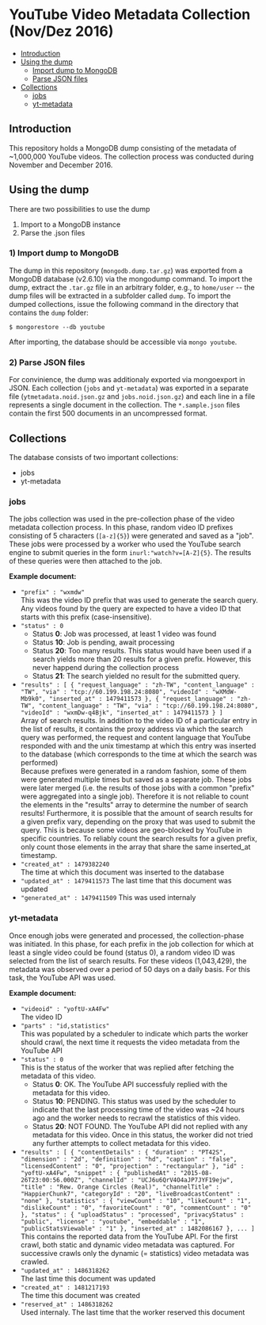 # YouTube Video Metadata Collection (Nov/Dez 2016)

- [Introduction](#introduction)
- [Using the dump](#using-the-dump)
    - [Import dump to MongoDB](#1-import-dump-to-mongodb)
    - [Parse JSON files](#2-parse-json-files)
- [Collections](#collections)
    - [jobs](#jobs)
    - [yt-metadata](#yt-metadata)

## Introduction
This repository holds a MongoDB dump consisting of the metadata of ~1,000,000 YouTube videos. The collection process was conducted during November and December 2016.

## Using the dump
There are two possibilities to use the dump

1. Import to a MongoDB instance
2. Parse the .json files

### 1) Import dump to MongoDB
The dump in this repository (`mongodb.dump.tar.gz`) was exported from a MongoDB database (v2.6.10) via the mongodump command. To import the dump, extract the `.tar.gz` file in an arbitrary folder, e.g., to `home/user` -- the dump files will be extracted in a subfolder called `dump`. To import the dumped collections, issue the following command in the directory that contains the `dump` folder:

```$ mongorestore --db youtube```

After importing, the database should be accessible via `mongo youtube`.

### 2) Parse JSON files
For convinience, the dump was additionaly exported via mongoexport in JSON. Each collection (`jobs` and `yt-metadata`) was exported in a separate file (`ytmetadata.noid.json.gz` and `jobs.noid.json.gz`) and each line in a file represents a single document in the collection. The `*.sample.json` files contain the first 500 documents in an uncompressed format.

## Collections
The database consists of two important collections:
- jobs
- yt-metadata

### jobs
The jobs collection was used in the pre-collection phase of the video metadata collection process. In this phase, random video ID prefixes consisting of 5 characters (`[a-z]{5}`) were generated and saved as a "job". These jobs were processed by a worker who used the YouTube search engine to submit queries in the form `inurl:"watch?v=[A-Z]{5}`. The results of these queries were then attached to the job.

**Example document:**
- `"prefix" : "wxmdw"`<br>
  This was the video ID prefix that was used to generate the search query. Any videos found by the query are expected to have a video ID that starts with this prefix (case-insensitive).
- `"status" : 0`
  - Status **0**: Job was processed, at least 1 video was found
  - Status **10**: Job is pending, await processing
  - Status **20**: Too many results. This status would have been used if a search yields more than 20 results for a given prefix. However, this never happend during the collection process
  - Status **21**: The search yielded no result for the submitted query.
- `"results" : [ { "request_language" : "zh-TW", "content_language" : "TW", "via" : "tcp://60.199.198.24:8080", "videoId" : "wXMdW-Mb9k0", "inserted_at" : 1479411573 }, { "request_language" : "zh-TW", "content_language" : "TW", "via" : "tcp://60.199.198.24:8080", "videoId" : "wxmDw-q4Bjk", "inserted_at" : 1479411573 } ]`<br>
  Array of search results. In addition to the video ID of a particular entry in the list of results, it contains the proxy address via which the search query was performed, the request and content language that YouTube responded with and the unix timestamp at which this entry was inserted to the database (which corresponds to the time at which the search was performed)<br>
  Because prefixes were generated in a random fashion, some of them were generated multiple times but saved as a separate job. These jobs were later merged (i.e. the results of those jobs with a common "prefix" were aggregated into a single job). Therefore it is not reliable to count the elements in the "results" array to determine the number of search results! Furthermore, it is possible that the amount of search results for a given prefix vary, depending on the proxy that was used to submit the query. This is because some videos are geo-blocked by YouTube in specific countries. To reliably count the search results for a given prefix, only count those elements in the array that share the same inserted_at timestamp.
- `"created_at" : 1479382240`<br>
  The time at which this document was inserted to the database
- `"updated_at" : 1479411573`
  The last time that this document was updated
- `"generated_at" : 1479411509`
  This was used internaly

### yt-metadata
Once enough jobs were generated and processed, the collection-phase was initiated. In this phase, for each prefix in the job collection for which at least a single video could be found (status 0), a random video ID was selected from the list of search results. For these videos (1,043,429), the metadata was observed over a period of 50 days on a daily basis. For this task, the YouTube API was used.

**Example document:**
- `"videoid" : "yoftU-xA4Fw"`<br>
  The video ID 
- `"parts" : "id,statistics"`<br>
  This was populated by a scheduler to indicate which parts the worker should crawl, the next time it requests the video metadata from the YouTube API
- `"status" : 0`<br>
  This is the status of the worker that was replied after fetching the metadata of this video.
  - Status **0**: OK. The YouTube API successfuly replied with the metadata for this video.
  - Status **10**: PENDING. This status was used by the scheduler to indicate that the last processing time of the video was ~24 hours ago and the worker needs to recrawl the statistics of this video.
  - Status **20**: NOT FOUND. The YouTube API did not replied with any metadata for this video. Once in this status, the worker did not tried any further attempts to collect metadata for this video.
- `"results" : [ { "contentDetails" : { "duration" : "PT42S", "dimension" : "2d", "definition" : "hd", "caption" : "false", "licensedContent" : "0", "projection" : "rectangular" }, "id" : "yoftU-xA4Fw", "snippet" : { "publishedAt" : "2015-08-26T23:00:56.000Z", "channelId" : "UCJ6u6QrV4O4aJP7JYF19ejw", "title" : "Rew. Orange Circles (Real)", "channelTitle" : "HappierChunk7", "categoryId" : "20", "liveBroadcastContent" : "none" }, "statistics" : { "viewCount" : "10", "likeCount" : "1", "dislikeCount" : "0", "favoriteCount" : "0", "commentCount" : "0" }, "status" : { "uploadStatus" : "processed", "privacyStatus" : "public", "license" : "youtube", "embeddable" : "1", "publicStatsViewable" : "1" }, "inserted_at" : 1482086167 }, ... ]`<br>
  This contains the reported data from the YouTube API. For the first crawl, both static and dynamic video metadata was captured. For successive crawls only the dynamic (= statistics) video metadata was crawled.
- `"updated_at" : 1486318262`<br>
  The last time this document was updated
- `"created_at" : 1481217193`<br>
  The time this document was created
- `"reserved_at" : 1486318262`<br>
  Used internaly. The last time that the worker reserved this document
